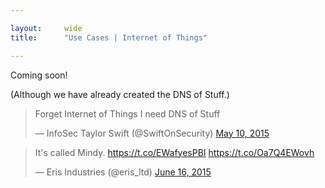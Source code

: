 ```yaml
---

layout:     wide
title:      "Use Cases | Internet of Things"

---
```


Coming soon! 

(Although we have already created the DNS of Stuff.)

<blockquote class="twitter-tweet" lang="en"><p lang="en" dir="ltr">Forget Internet of Things I need DNS of Stuff</p>&mdash; InfoSec Taylor Swift (@SwiftOnSecurity) <a href="https://twitter.com/SwiftOnSecurity/status/597491196089380865">May 10, 2015</a></blockquote>
<script async src="//platform.twitter.com/widgets.js" charset="utf-8"></script>

<blockquote class="twitter-tweet" lang="en"><p lang="en" dir="ltr">It&#39;s called Mindy. &#10;&#10;<a href="https://t.co/EWafyesPBI">https://t.co/EWafyesPBI</a> <a href="https://t.co/Oa7Q4EWovh">https://t.co/Oa7Q4EWovh</a></p>&mdash; Eris Industries (@eris_ltd) <a href="https://twitter.com/eris_ltd/status/610600688708661248">June 16, 2015</a></blockquote>
<script async src="//platform.twitter.com/widgets.js" charset="utf-8"></script>
